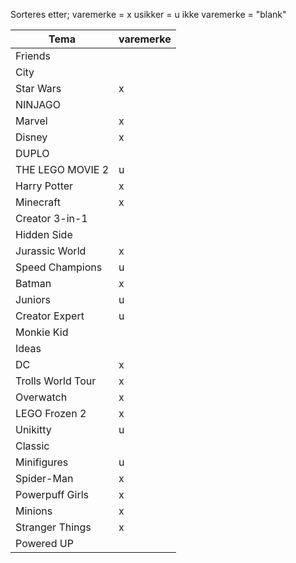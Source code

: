 Sorteres etter;
varemerke = x
usikker = u
ikke varemerke = "blank"

| Tema               | varemerke|
|--------------------|----------|
| Friends            |          |
| City               |          |
| Star Wars          |     x    |
| NINJAGO            |          |
| Marvel             |     x     |
| Disney             |      x    |
| DUPLO              |          |
| THE LEGO MOVIE 2   |     u     |
| Harry Potter       |     x     |
| Minecraft          |     x     |
| Creator 3-in-1     |          |
| Hidden Side        |          |
| Jurassic World     |     x     |
| Speed Champions    |     u     |
| Batman             |     x     |
| Juniors            |     u     |
| Creator Expert     |     u     |
| Monkie Kid         |          |
| Ideas              |          |
| DC                 |    x      |
| Trolls World Tour  |     x     |
| Overwatch          |     x     |
| LEGO Frozen 2      |     x     |
| Unikitty           |     u     |
| Classic            |          |
| Minifigures        |     u     |
| Spider-Man         |      x    |
| Powerpuff Girls    |      x    |
| Minions            |      x    |
| Stranger Things    |      x    |
| Powered UP         |          |





